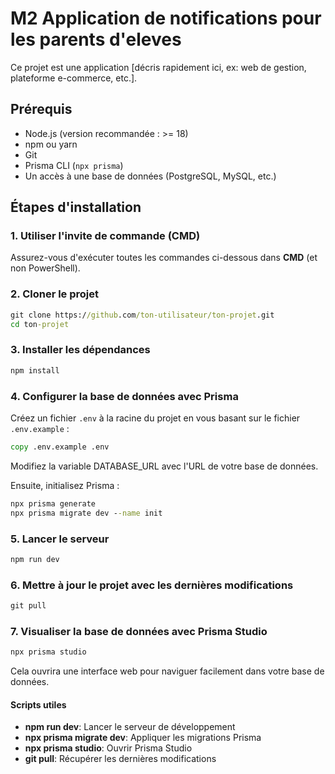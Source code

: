 # M2 Application de notifications pour les parents d'eleves

Ce projet est une application [décris rapidement ici, ex: web de gestion, plateforme e-commerce, etc.].

## Prérequis

- Node.js (version recommandée : >= 18)
- npm ou yarn
- Git
- Prisma CLI (`npx prisma`)
- Un accès à une base de données (PostgreSQL, MySQL, etc.)

## Étapes d'installation

### 1. Utiliser l'invite de commande (CMD)

Assurez-vous d'exécuter toutes les commandes ci-dessous dans **CMD** (et non PowerShell).

### 2. Cloner le projet

```cmd
git clone https://github.com/ton-utilisateur/ton-projet.git
cd ton-projet
```

### 3. Installer les dépendances

```cmd
npm install
```

### 4. Configurer la base de données avec Prisma

Créez un fichier `.env` à la racine du projet en vous basant sur le fichier `.env.example` :

```cmd
copy .env.example .env
```

Modifiez la variable DATABASE_URL avec l'URL de votre base de données.

Ensuite, initialisez Prisma :

```cmd
npx prisma generate
npx prisma migrate dev --name init
```

### 5. Lancer le serveur

```cmd
npm run dev
```

### 6. Mettre à jour le projet avec les dernières modifications

```cmd
git pull
```

### 7. Visualiser la base de données avec Prisma Studio

```cmd
npx prisma studio
```

Cela ouvrira une interface web pour naviguer facilement dans votre base de données.

#### Scripts utiles

- **npm run dev**: Lancer le serveur de développement
- **npx prisma migrate dev**: Appliquer les migrations Prisma
- **npx prisma studio**: Ouvrir Prisma Studio
- **git pull**: Récupérer les dernières modifications
